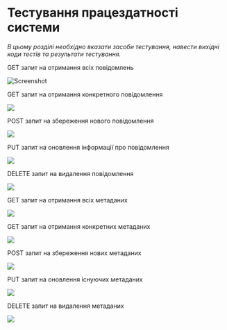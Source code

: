 # Тестування працездатності системи

*В цьому розділі необхідно вказати засоби тестування, навести вихідні коди тестів та результати тестування.*

GET запит на отримання всіх повідомлень

![Screenshot](/Users/admin/Desktop/GET_MESSAGES.png)

GET запит на отримання конкретного повідомлення

![](/Users/admin/Desktop/GET_MESSAGE.png)

POST запит на збереження нового повідомлення

![](/Users/admin/Desktop/MESSAGE_POST.png)

PUT запит на оновлення інформації про повідомлення

![](/Users/admin/Desktop/MESSAGE_PUT.png)

DELETE запит на видалення повідомлення

![](/Users/admin/Desktop/DELETE_MESSAGE.png)

GET запит на отримання всіх метаданих

![](/Users/admin/Desktop/METADATA_GET_ALL.png)

GET запит на отримання конкретних метаданих

![](/Users/admin/Desktop/METADATA_GET.png)

POST запит на збереження нових метаданих

![](/Users/admin/Desktop/METADATA_POST.png)

PUT запит на оновлення існуючих метаданих

![](/Users/admin/Desktop/METADATA_PUT.png)

DELETE запит на видалення метаданих

![](/Users/admin/Desktop/METADATA_DELETE.png)

